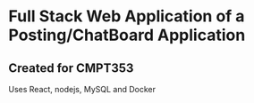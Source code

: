 # Full Stack Web Application of a Posting/ChatBoard Application



## Created for CMPT353

Uses React, nodejs, MySQL and Docker


